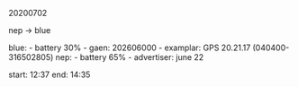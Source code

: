 
20200702

nep -> blue

blue:
    - battery 30%
    - gaen: 202606000
    - examplar: GPS 20.21.17 (040400-316502805)
nep:
    - battery 65%
    - advertiser: june 22

start: 12:37
end: 14:35



